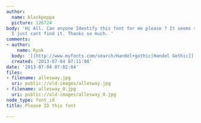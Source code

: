 ```yaml
---
author:
  name: blackpeppa
  picture: 126724
body: 'Hi All. Can anyone Identify this font for me please ? It seems so obvious but
  I just cant find it. Thanks so much. '
comments:
- author:
    name: Ryuk
  body: '[[http://www.myfonts.com/search/Handel+gothic|Handel Gothic]]'
  created: '2013-07-04 07:11:08'
date: '2013-07-04 07:02:04'
files:
- filename: allesway.jpg
  uri: public://old-images/allesway.jpg
- filename: allesway_0.jpg
  uri: public://old-images/allesway_0.jpg
node_type: font_id
title: Please ID this font

---
```

